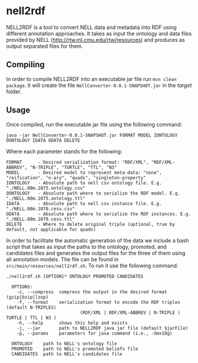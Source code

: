 # nell2rdf


NELL2RDF is a tool to convert NELL data and metadata into RDF using different annotation approaches. It takes as input the ontology and data files provided by NELL (http://rtw.ml.cmu.edu/rtw/resources) and produces as output separated files for them.

## Compiling

In order to compile NELL2RDF into an executable jar file run `mvn clean package`. It will create the file `NellConverter-0.0.1-SNAPSHOT.jar` in the *target* folder.

## Usage

Once compiled, run the executable jar file using the following command:

```
java -jar NellConverter-0.0.1-SNAPSHOT.jar FORMAT MODEL IONTOLOGY OONTOLOGY IDATA ODATA DELETE 
```

Where each parameter stands for the following:

```
FORMAT		- Desired serialization format: "RDF/XML", "RDF/XML-ABBREV", "N-TRIPLE", "TURTLE", "TTL", "N3"
MODEL		- Desired model to represent meta-data: "none", "reification", "n-ary", "quads", "singleton-property"
IONTOLOGY	- Absolute path to nell csv ontology file. E.g. "./NELL.08m.1075.ontology.csv"
OONTOLOGY	- Absolute path where to serialize the RDF model. E.g. "./NELL.08m.1075.ontology.ttl"
IDATA		- Absolute path to nell csv instance file. E.g. "./NELL.08m.1070.cesv.csv"
ODATA		- Absolute path where to serialize the RDF instances. E.g. "./NELL.08m.1070.cesv.ttl"
DELETE		- Where to delete original triple (optional, true by default, not applicable for quads)
```

In order to facilitate the automatic generation of the data we include a bash script that takes as input the paths to the ontology, promoted, and candidates files and generates the output files for the three of them using all annotation models. The file can be found in `src/main/resources/nell2rdf.sh`. To run it use the following command: 


```
./nell2rdf.sh [OPTION]* ONTOLOGY PROMOTED CANDIDATES

  OPTIONS:
    -c, --compress  compress the output in the desired format (gzip|bzip|lzop)
    -f, --format    serialization format to encode the RDF triples (default N-TRIPLES)
                            (RDF/XML | RDF/XML-ABBREV | N-TRIPLE | TURTLE | TTL | N3 )
    -h, --help      shows this help and exists
    -j, --jar       path to NELL2RDF java jar file (default $jarFile)
    -p, --params    parameters for java command (i.e., -Xmx10g)
    
  ONTOLOGY    path to NELL's ontology file
  PROMOTED    path to NELL's promoted beliefs file
  CANDIDATES  path to NELL's candidates file
